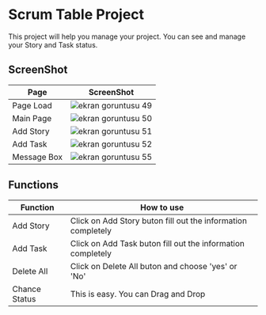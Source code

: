 # Scrum Table Project

This project will help you manage your project. You can see and manage your Story and Task status.

ScreenShot
----------
  Page        |    ScreenShot
------------  | -------------
Page Load     | ![ekran goruntusu 49](https://user-images.githubusercontent.com/36960898/40061377-74d92db8-5861-11e8-9f97-2539458c7642.png)
Main Page     | ![ekran goruntusu 50](https://user-images.githubusercontent.com/36960898/40061386-79a0a182-5861-11e8-8f85-f1e6226cc8e1.png)
Add Story     | ![ekran goruntusu 51](https://user-images.githubusercontent.com/36960898/40061387-79d9cd18-5861-11e8-82a1-5482168ed9d9.png)
Add Task      | ![ekran goruntusu 52](https://user-images.githubusercontent.com/36960898/40061960-c1aab7dc-5862-11e8-9f46-dfd6e24e875a.png)
Message Box   | ![ekran goruntusu 55](https://user-images.githubusercontent.com/36960898/40062003-d952bc36-5862-11e8-9d29-7b347e1b94dc.png)



Functions
------
  Function    |    How to use
------------  | -------------
Add Story     | Click on Add Story buton fill out the information completely
Add Task      | Click on Add Task buton fill out the information completely
Delete All    | Click on Delete All buton and choose 'yes' or 'No'          
Chance Status | This is easy. You can Drag and Drop                         

